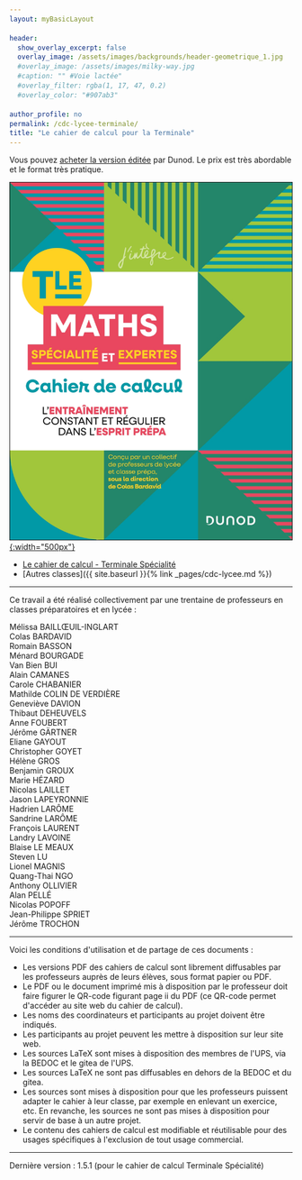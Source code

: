 ```yaml
---
layout: myBasicLayout

header:
  show_overlay_excerpt: false
  overlay_image: /assets/images/backgrounds/header-geometrique_1.jpg
  #overlay_image: /assets/images/milky-way.jpg
  #caption: "" #Voie lactée"
  #overlay_filter: rgba(1, 17, 47, 0.2)
  #overlay_color: "#907ab3"

author_profile: no
permalink: /cdc-lycee-terminale/
title: "Le cahier de calcul pour la Terminale"
---
```


Vous pouvez [acheter la version éditée](https://www.dunod.com/cahier-calcul-en-maths-terminale-specialite-maths-et-maths-expertes) par Dunod. Le prix est très abordable et le format très pratique.

[![cahier de calcul](/assets/images/couverture_CdC_lycee_Tale.jpeg){:width="500px"}](https://www.dunod.com/cahier-calcul-en-maths-terminale-specialite-maths-et-maths-expertes)

- [Le cahier de calcul - Terminale Spécialité](/cdc-lycee/cahier_de_calcul_Terminale_Specialite_v1.5.0.pdf)
- [Autres classes]({{ site.baseurl }}{% link _pages/cdc-lycee.md %})

---

Ce travail a été réalisé collectivement par une trentaine de professeurs en classes préparatoires et en lycée :

Mélissa BAILLŒUIL-INGLART<br>
Colas BARDAVID<br>
Romain BASSON<br>
Ménard BOURGADE<br>
Van Bien BUI<br>
Alain CAMANES<br>
Carole CHABANIER<br>
Mathilde COLIN DE VERDIÈRE<br>
Geneviève DAVION<br>
Thibaut DEHEUVELS<br>
Anne FOUBERT<br>
Jérôme GÄRTNER<br>
Eliane GAYOUT<br>
Christopher GOYET<br>
Hélène GROS<br>
Benjamin GROUX<br>
Marie HÉZARD<br>
Nicolas LAILLET<br>
Jason LAPEYRONNIE<br>
Hadrien LARÔME<br>
Sandrine LARÔME<br>
François LAURENT<br>
Landry LAVOINE<br>
Blaise LE MEAUX<br>
Steven LU<br>
Lionel MAGNIS<br>
Quang-Thai NGO<br>
Anthony OLLIVIER<br>
Alan PELLÉ<br>
Nicolas POPOFF<br>
Jean-Philippe SPRIET<br>
Jérôme TROCHON


---

Voici les conditions d'utilisation et de partage de ces documents : 
- Les versions PDF des cahiers de calcul sont librement diffusables par les professeurs auprès de leurs élèves, sous format papier ou PDF.
- Le PDF ou le document imprimé mis à disposition par le professeur doit faire figurer le QR-code figurant page ii du PDF (ce QR-code permet d'accéder au site web du cahier de calcul).
- Les noms des coordinateurs et participants au projet doivent être indiqués.
- Les participants au projet peuvent les mettre à disposition sur leur site web.
- Les sources LaTeX sont mises à disposition des membres de l'UPS, via la BEDOC et le gitea de l'UPS.
- Les sources LaTeX ne sont pas diffusables en dehors de la BEDOC et du gitea.
- Les sources sont mises à disposition pour que les professeurs puissent adapter le cahier à leur classe, par exemple en enlevant un exercice, etc. En revanche, les sources ne sont pas mises à disposition pour servir de base à un autre projet.
- Le contenu des cahiers de calcul est modifiable et réutilisable pour des usages spécifiques à l'exclusion de tout usage commercial.


---

Dernière version : 1.5.1 (pour le cahier de calcul Terminale Spécialité)
